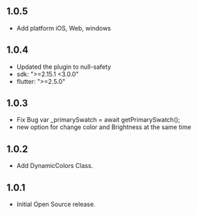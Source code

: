 ## 1.0.5
* Add platform iOS, Web, windows

## 1.0.4
* Updated the plugin to null-safety
* sdk: ">=2.15.1 <3.0.0"
* flutter: ">=2.5.0"

## 1.0.3
* Fix Bug var _primarySwatch = await getPrimarySwatch();
* new option for change color and Brightness at the same time

## 1.0.2
* Add DynamicColors Class.

## 1.0.1
* Initial Open Source release.